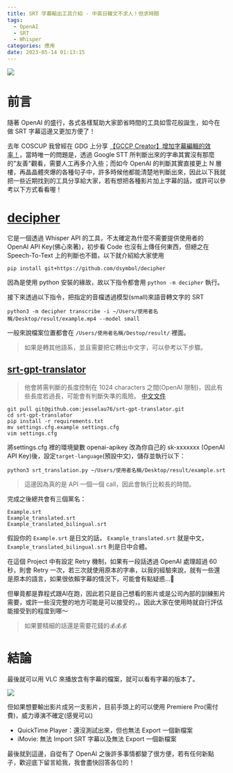 ```yaml
---
title: SRT 字幕輸出工具介紹 - 中英日韓文不求人！但求時間
tags:
  - OpenAI
  - SRT
  - Whisper
categories: 應用
date: 2023-05-14 01:13:15
---
```




![](https://nijialin.com/images/2023/vlc.png)


# 前言

隨著 OpenAI 的盛行，各式各樣幫助大家節省時間的工具如雪花般誕生，如今在做 SRT 字幕這邊又更加方便了！

去年 COSCUP 我曾經在 GDG 上分享 [【GCCP Creator】增加字幕編輯的效率！](https://nijialin.com/2022/08/20/gccp-creator-cc-subtitle/)，當時唯一的問題是，透過 Google STT 所判斷出來的字串其實沒有那麼的"友善"觀看，需要人工再多介入些；而如今 OpenAI 的判斷其實直接更上 N 層樓，再晶晶體夾爆的各種句子中，許多時候他都能清楚地判斷出來，因此以下我就把一些近期找到的工具分享給大家，若有想把各種影片加上字幕的話，或許可以參考以下方式看看喔！

<!-- more -->

# [decipher](https://github.com/dsymbol/decipher)

它是一個透過 Whisper API 的工具，不太確定為什麼不需要提供使用者的 OpenAI API Key(佛心來著)，初步看 Code 也沒有上傳任何東西，但總之在 Speech-To-Text 上的判斷也不錯，以下就介紹給大家使用

```
pip install git+https://github.com/dsymbol/decipher
```

因為是使用 python 安裝的緣故，故以下指令都會用 `python -m decipher` 執行。

接下來透過以下指令，把指定的音檔透過模型(small)來語音轉文字的 SRT

```
python3 -m decipher transcribe -i ~/Users/使用者名稱/Desktop/result/example.mp4 --model small
```

一般來說檔案位置都會在 `/Users/使用者名稱/Destop/result/` 裡面。

> 如果是轉其他語系，並且需要把它轉出中文字，可以參考以下步驟。

## [srt-gpt-translator](https://github.com/jesselau76/srt-gpt-translator)

> 他會將需判斷的長度控制在  1024 characters 之間(OpenAI 限制)，因此有些長度若過長，可能會有判斷失準的風險。
> [中文文件](https://github.com/jesselau76/srt-gpt-translator/blob/main/README-zh.md)


```
git pull git@github.com:jesselau76/srt-gpt-translator.git
cd srt-gpt-translator
pip install -r requirements.txt
mv settings.cfg.example settings.cfg
vim settings.cfg
```

將settings.cfg 裡的環境變數 openai-apikey 改為你自己的 sk-xxxxxxx (OpenAI API Key)後，設定`target-language`(預設中文)，儲存並執行以下：

```
python3 srt_translation.py ~/Users/使用者名稱/Desktop/result/example.srt
```

> 這邊因為真的是 API 一個一個 call，因此會執行比較長的時間。

完成之後總共會有三個黨名：
```
Example.srt
Example_translated.srt
Example_translated_bilingual.srt
```

假設你的 `Example.srt` 是日文的話， `Example_translated.srt` 就是中文， `Example_translated_bilingual.srt` 則是日中合體。

在這個 Project 中有設定 Retry 機制，如果有一段話透過 OpenAI 處理超過 60 秒，則會 Retry 一次，若三次就使用原本的字串，以我的經驗來說，就有一些還是原本的語言，如果很依賴字幕的情況下，可能會有點疑惑...🧐

但畢竟都是靠程式跟AI在跑，因此若只是自己想看的影片或是公司內部的訓練影片需要，或許一些沒完整的地方可能是可以接受的，。因此大家在使用時就自行評估能接受到的程度到哪～

> 如果要精細的話還是需要花錢的💰💰💰

# 結論

最後就可以用 VLC 來播放含有字幕的檔案，就可以看有字幕的版本了。

![](https://nijialin.com/images/2023/vlc.png)


但如果想要輸出影片成另一支影片，目前手頭上的可以使用 Premiere Pro(需付費)，威力導演不確定(感覺可以)

- QuickTime Player：還沒測試出來，但也無法 Export 一個新檔案
- iMovie: 無法 Import SRT 字幕以及無法 Export 一個新檔案


最後就到這邊，自從有了 OpenAI 之後許多事情都變了很方便，若有任何新點子，歡迎底下留言給我，我會盡快回答各位的！
